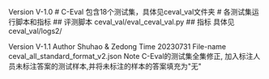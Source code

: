 Version V-1.0
    # C-Eval 
    包含18个测试集，具体见ceval_val文件夹
    # 各测试集运行脚本和指标
    ## 评测脚本
    ceval_val/eval_ceval_val.py
    ## 指标
    具体见ceval_val/logs2/


Version V-1.1
    Author      Shuhao & Zedong
    Time        20230731
    File-name   ceval_all_standard_format_v2.json 
    Note        C-Eval的测试集全集修正, 加入标注人员未标注答案的测试样本,并将未标注的样本的答案填充为"无"

